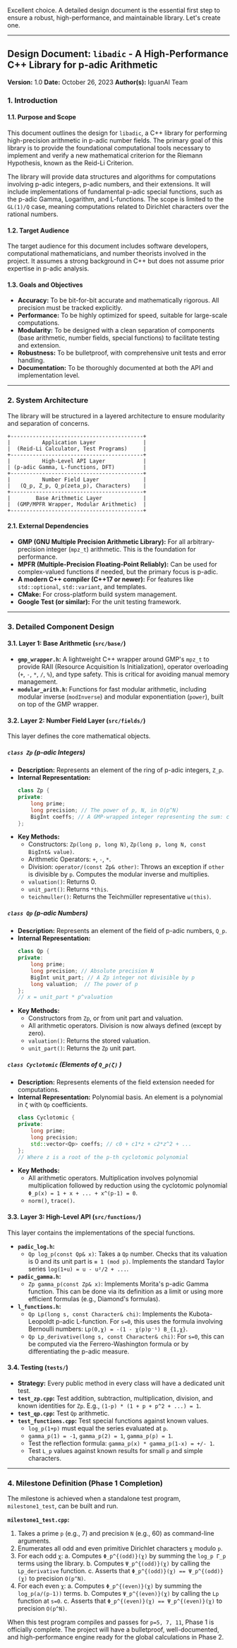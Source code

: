Excellent choice. A detailed design document is the essential first step to ensure a robust, high-performance, and maintainable library. Let's create one.

---

## **Design Document: `libadic` - A High-Performance C++ Library for p-adic Arithmetic**

**Version:** 1.0
**Date:** October 26, 2023
**Author(s):** IguanAI Team

### **1. Introduction**

#### **1.1. Purpose and Scope**

This document outlines the design for `libadic`, a C++ library for performing high-precision arithmetic in p-adic number fields. The primary goal of this library is to provide the foundational computational tools necessary to implement and verify a new mathematical criterion for the Riemann Hypothesis, known as the Reid-Li Criterion.

The library will provide data structures and algorithms for computations involving p-adic integers, p-adic numbers, and their extensions. It will include implementations of fundamental p-adic special functions, such as the p-adic Gamma, Logarithm, and L-functions. The scope is limited to the `GL(1)/Q` case, meaning computations related to Dirichlet characters over the rational numbers.

#### **1.2. Target Audience**

The target audience for this document includes software developers, computational mathematicians, and number theorists involved in the project. It assumes a strong background in C++ but does not assume prior expertise in p-adic analysis.

#### **1.3. Goals and Objectives**

*   **Accuracy:** To be bit-for-bit accurate and mathematically rigorous. All precision must be tracked explicitly.
*   **Performance:** To be highly optimized for speed, suitable for large-scale computations.
*   **Modularity:** To be designed with a clean separation of components (base arithmetic, number fields, special functions) to facilitate testing and extension.
*   **Robustness:** To be bulletproof, with comprehensive unit tests and error handling.
*   **Documentation:** To be thoroughly documented at both the API and implementation level.

---

### **2. System Architecture**

The library will be structured in a layered architecture to ensure modularity and separation of concerns.

```
+------------------------------------------+
|          Application Layer               |
|  (Reid-Li Calculator, Test Programs)     |
+------------------------------------------+
|          High-Level API Layer            |
| (p-adic Gamma, L-functions, DFT)         |
+------------------------------------------+
|          Number Field Layer              |
|   (Q_p, Z_p, Q_p(zeta_p), Characters)    |
+------------------------------------------+
|        Base Arithmetic Layer             |
|  (GMP/MPFR Wrapper, Modular Arithmetic)  |
+------------------------------------------+
```

#### **2.1. External Dependencies**

*   **GMP (GNU Multiple Precision Arithmetic Library):** For all arbitrary-precision integer (`mpz_t`) arithmetic. This is the foundation for performance.
*   **MPFR (Multiple-Precision Floating-Point Reliably):** Can be used for complex-valued functions if needed, but the primary focus is p-adic.
*   **A modern C++ compiler (C++17 or newer):** For features like `std::optional`, `std::variant`, and templates.
*   **CMake:** For cross-platform build system management.
*   **Google Test (or similar):** For the unit testing framework.

---

### **3. Detailed Component Design**

#### **3.1. Layer 1: Base Arithmetic (`src/base/`)**

*   **`gmp_wrapper.h`:** A lightweight C++ wrapper around GMP's `mpz_t` to provide RAII (Resource Acquisition Is Initialization), operator overloading (`+`, `-`, `*`, `/`, `%`), and type safety. This is critical for avoiding manual memory management.
*   **`modular_arith.h`:** Functions for fast modular arithmetic, including modular inverse (`modInverse`) and modular exponentiation (`power`), built on top of the GMP wrapper.

#### **3.2. Layer 2: Number Field Layer (`src/fields/`)**

This layer defines the core mathematical objects.

##### **`class Zp` (p-adic Integers)**

*   **Description:** Represents an element of the ring of p-adic integers, `Z_p`.
*   **Internal Representation:**
    ```cpp
    class Zp {
    private:
        long prime;
        long precision; // The power of p, N, in O(p^N)
        BigInt coeffs; // A GMP-wrapped integer representing the sum: c0 + c1*p + ...
    };
    ```
*   **Key Methods:**
    *   Constructors: `Zp(long p, long N)`, `Zp(long p, long N, const BigInt& value)`.
    *   Arithmetic Operators: `+`, `-`, `*`.
    *   Division: `operator/(const Zp& other)`: Throws an exception if `other` is divisible by `p`. Computes the modular inverse and multiplies.
    *   `valuation()`: Returns 0.
    *   `unit_part()`: Returns `*this`.
    *   `teichmuller()`: Returns the Teichmüller representative `ω(this)`.

##### **`class Qp` (p-adic Numbers)**

*   **Description:** Represents an element of the field of p-adic numbers, `Q_p`.
*   **Internal Representation:**
    ```cpp
    class Qp {
    private:
        long prime;
        long precision; // Absolute precision N
        BigInt unit_part; // A Zp integer not divisible by p
        long valuation;  // The power of p
    };
    // x = unit_part * p^valuation
    ```
*   **Key Methods:**
    *   Constructors from `Zp`, or from unit part and valuation.
    *   All arithmetic operators. Division is now always defined (except by zero).
    *   `valuation()`: Returns the stored valuation.
    *   `unit_part()`: Returns the `Zp` unit part.

##### **`class Cyclotomic` (Elements of `Q_p(ζ)` )**

*   **Description:** Represents elements of the field extension needed for computations.
*   **Internal Representation:** Polynomial basis. An element is a polynomial in `ζ` with `Qp` coefficients.
    ```cpp
    class Cyclotomic {
    private:
        long prime;
        long precision;
        std::vector<Qp> coeffs; // c0 + c1*z + c2*z^2 + ...
    };
    // Where z is a root of the p-th cyclotomic polynomial
    ```
*   **Key Methods:**
    *   All arithmetic operators. Multiplication involves polynomial multiplication followed by reduction using the cyclotomic polynomial `Φ_p(x) = 1 + x + ... + x^(p-1) = 0`.
    *   `norm()`, `trace()`.

#### **3.3. Layer 3: High-Level API (`src/functions/`)**

This layer contains the implementations of the special functions.

*   **`padic_log.h`:**
    *   `Qp log_p(const Qp& x)`: Takes a `Qp` number. Checks that its valuation is 0 and its unit part is `≡ 1 (mod p)`. Implements the standard Taylor series `log(1+u) = u - u²/2 + ...`.
*   **`padic_gamma.h`:**
    *   `Zp gamma_p(const Zp& x)`: Implements Morita's p-adic Gamma function. This can be done via its definition as a limit or using more efficient formulas (e.g., Diamond's formulas).
*   **`l_functions.h`:**
    *   `Qp Lp(long s, const Character& chi)`: Implements the Kubota-Leopoldt p-adic L-function. For `s=0`, this uses the formula involving Bernoulli numbers: `Lp(0,χ) = -(1 - χ(p)p⁻¹) B_{1,χ}`.
    *   `Qp Lp_derivative(long s, const Character& chi)`: For `s=0`, this can be computed via the Ferrero-Washington formula or by differentiating the p-adic measure.

#### **3.4. Testing (`tests/`)**

*   **Strategy:** Every public method in every class will have a dedicated unit test.
*   **`test_zp.cpp`:** Test addition, subtraction, multiplication, division, and known identities for `Zp`. E.g., `(1-p) * (1 + p + p^2 + ...) = 1`.
*   **`test_qp.cpp`:** Test `Qp` arithmetic.
*   **`test_functions.cpp`:** Test special functions against known values.
    *   `log_p(1+p)` must equal the series evaluated at `p`.
    *   `gamma_p(1) = -1`, `gamma_p(2) = 1`, `gamma_p(p) = 1`.
    *   Test the reflection formula: `gamma_p(x) * gamma_p(1-x) = +/- 1`.
    *   Test `L_p` values against known results for small `p` and simple characters.

---

### **4. Milestone Definition (Phase 1 Completion)**

The milestone is achieved when a standalone test program, `milestone1_test`, can be built and run.

**`milestone1_test.cpp`:**
1.  Takes a prime `p` (e.g., 7) and precision `N` (e.g., 60) as command-line arguments.
2.  Enumerates all odd and even primitive Dirichlet characters `χ` modulo `p`.
3.  For each odd `χ`:
    a. Computes `Φ_p^{(odd)}(χ)` by summing the `log_p Γ_p` terms using the library.
    b. Computes `Ψ_p^{(odd)}(χ)` by calling the `Lp_derivative` function.
    c. Asserts that `Φ_p^{(odd)}(χ) == Ψ_p^{(odd)}(χ)` to precision `O(p^N)`.
4.  For each even `χ`:
    a. Computes `Φ_p^{(even)}(χ)` by summing the `log_p(a/(p-1))` terms.
    b. Computes `Ψ_p^{(even)}(χ)` by calling the `Lp` function at `s=0`.
    c. Asserts that `Φ_p^{(even)}(χ) == Ψ_p^{(even)}(χ)` to precision `O(p^N)`.

When this test program compiles and passes for `p=5, 7, 11`, Phase 1 is officially complete. The project will have a bulletproof, well-documented, and high-performance engine ready for the global calculations in Phase 2.
